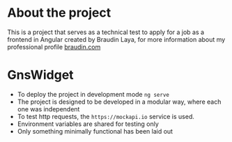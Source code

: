 # About the project

This is a project that serves as a technical test to apply for a job as a frontend in Angular created by Braudin Laya, for more information about my professional profile [braudin.com](https://braudin.com)

# GnsWidget

- To deploy the project in development mode `ng serve`
- The project is designed to be developed in a modular way, where each one was independent
- To test http requests, the `https://mockapi.io` service is used.
- Environment variables are shared for testing only
- Only something minimally functional has been laid out

